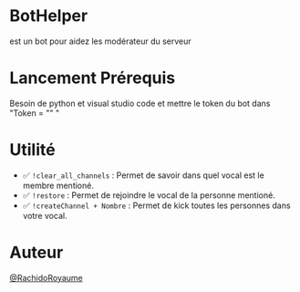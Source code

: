 # BotHelper
est un bot pour aidez les modérateur du serveur 

# Lancement Prérequis 

Besoin de python
et visual studio code
et mettre le token du bot dans "Token = "" "

# Utilité 

- ✅ ``!clear_all_channels`` : Permet de savoir dans quel vocal est le membre mentioné.
- ✅ ``!restore`` : Permet de rejoindre le vocal de la personne mentioné.
- ✅ ``!createChannel + Nombre`` : Permet de kick toutes les personnes dans votre vocal.

# Auteur 

[@RachidoRoyaume](https://www.github.com/RachidoRoyaume)


